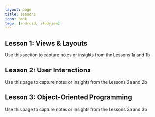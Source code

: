 ```yaml
---
layout: page
title: Lessons
icon: book
tags: [android, studyjam]
---
```


## Lesson 1: Views & Layouts

<p class="message">
  Use this section to capture notes or insights from the Lessons 1a and 1b
</p>

## Lesson 2: User Interactions

<p class="message">
  Use this page to capture notes or insights from the Lessons 2a and 2b
</p>

## Lesson 3: Object-Oriented Programming

<p class="message">
  Use this page to capture notes or insights from the Lessons 3a and 3b
</p>
